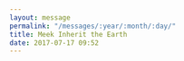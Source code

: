 ```yaml
---
layout: message
permalink: "/messages/:year/:month/:day/"
title: Meek Inherit the Earth
date: 2017-07-17 09:52
---
```

